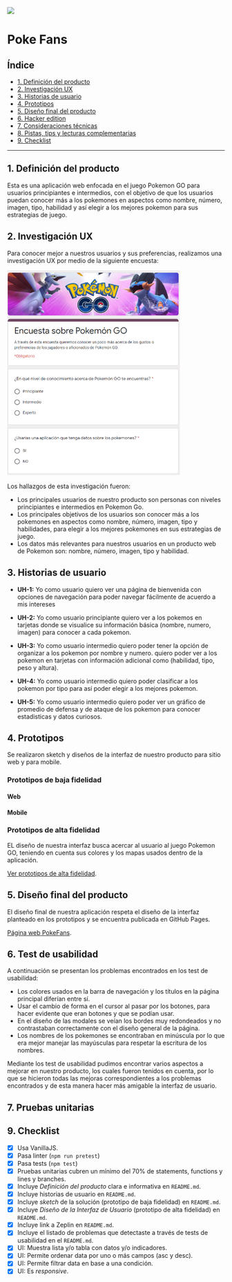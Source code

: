 <img src = "https://github.com/immarroquin/BOG003-data-lovers/blob/main/src/img/logopeque%C3%B1o.png" width="200px">

# Poke Fans  

## Índice

* [1. Definición del producto](#1-definición-del-producto)
* [2. Investigación UX](#2-investigación-UX)
* [3. Historias de usuario](#3-historias-de-usuario)
* [4. Prototipos](#4-prototipos)
* [5. Diseño final del producto](#5-diseño-final-del-producto)
* [6. Hacker edition](#6-hacker-edition)
* [7. Consideraciones técnicas](#7-consideraciones-técnicas)
* [8. Pistas, tips y lecturas complementarias](#8-pistas-tips-y-lecturas-complementarias)
* [9. Checklist](#9-checklist)

***

## 1. Definición del producto 

Esta es una aplicación web enfocada en el juego Pokemon GO para usuarios principiantes e intermedios, con el objetivo de que los usuarios puedan conocer más a los pokemones en aspectos como nombre, número, imagen, tipo, habilidad y así elegir a los mejores pokemon para sus estrategias de juego.

## 2. Investigación UX

Para conocer mejor a nuestros usuarios y sus preferencias, realizamos una investigación UX por medio de la siguiente encuesta:

<img src ="https://github.com/immarroquin/BOG003-data-lovers/blob/main/src/img/img-readme/encuesta.png" width="400px" center>

Los hallazgos de esta investigación fueron:  

* Los principales usuarios de nuestro producto son personas con niveles principiantes e intermedios en Pokemon Go.
* Los principales objetivos de los usuarios son conocer más a los pokemones en aspectos como nombre, número, imagen, tipo y habilidades, para elegir a los mejores pokemones en sus estrategias de juego.
* Los datos más relevantes para nuestros usuarios en un producto web de Pokemon son: nombre, número, imagen, tipo y habilidad.


## 3. Historias de usuario

* **UH-1:** Yo como usuario quiero ver una página de bienvenida con opciones de navegación para poder navegar fácilmente de acuerdo a mis intereses

* **UH-2:** Yo como usuario principiante quiero ver a los pokemos en tarjetas donde se visualice su información básica (nombre, numero, imagen) para conocer a  cada pokemon. 

* **UH-3:** Yo como usuario intermedio quiero poder tener la opción de organizar a los pokemon por nombre y numero.  quiero poder ver a los pokemon en tarjetas  con información adicional como (habilidad, tipo, peso y altura).

* **UH-4:** Yo como usuario intermedio quiero poder clasificar a los pokemon por tipo para así poder elegir a los mejores pokemon.

* **UH-5:** Yo como usuario intermedio quiero poder ver un gráfico de promedio de defensa y de ataque de los pokemon para conocer estadisticas y datos curiosos.

## 4. Prototipos

Se realizaron sketch y diseños de la interfaz de nuestro producto para sitio web y para mobile. 

### Prototipos de baja fidelidad

#### Web

#### Mobile

### Prototipos de alta fidelidad 

EL diseño de nuestra interfaz busca acercar al usuario al juego Pokemon GO, teniendo en cuenta sus colores y los mapas usados dentro de la aplicación.

[Ver prototipos de alta fidelidad](https://www.figma.com/file/GjmnidhwDYPYuv8uCjgTQh/Data-Lovers-PokeFans?node-id=0%3A1).

## 5. Diseño final del producto

El diseño final de nuestra aplicación respeta el diseño de la interfaz planteado en los prototipos y se encuentra publicada en GitHub Pages. 

[Página web PokeFans](https://tolozayurany.github.io/PokeFans/src/index.html).

## 6. Test de usabilidad

A continuación se presentan los problemas encontrados en los test de usabilidad:

* Los colores usados en la barra de navegación y los títulos en la página principal diferían entre sí. 
* Usar el cambio de forma en el cursor al pasar por los botones, para hacer evidente que eran botones y que se podían usar.
* En el diseño de las modales se veían los bordes muy redondeados y no contrastaban correctamente con el diseño general de la página. 
* Los nombres de los pokemones se encontraban en minúscula por lo que era mejor manejar las mayúsculas para respetar la escritura de los nombres.

Mediante los test de usabilidad pudimos encontrar varios aspectos a mejorar en nuestro producto, los cuales fueron tenidos en cuenta, por lo que se hicieron todas las mejoras correspondientes a los problemas encontrados y de esta manera hacer más amigable la interfaz de usuario.


## 7. Pruebas unitarias



## 9. Checklist

* [x] Usa VanillaJS.
* [x] Pasa linter (`npm run pretest`)
* [x] Pasa tests (`npm test`)
* [x] Pruebas unitarias cubren un mínimo del 70% de statements, functions y
  lines y branches.
* [x] Incluye _Definición del producto_ clara e informativa en `README.md`.
* [x] Incluye historias de usuario en `README.md`.
* [x] Incluye _sketch_ de la solución (prototipo de baja fidelidad) en
  `README.md`.
* [x] Incluye _Diseño de la Interfaz de Usuario_ (prototipo de alta fidelidad)
  en `README.md`.
* [x] Incluye link a Zeplin en `README.md`.
* [x] Incluye el listado de problemas que detectaste a través de tests de
  usabilidad en el `README.md`.
* [x] UI: Muestra lista y/o tabla con datos y/o indicadores.
* [x] UI: Permite ordenar data por uno o más campos (asc y desc).
* [x] UI: Permite filtrar data en base a una condición.
* [x] UI: Es _responsive_.
